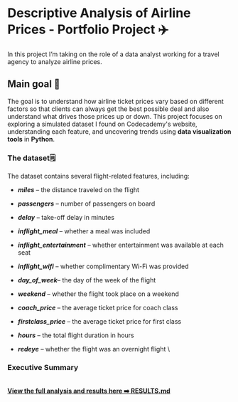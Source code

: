 # Descriptive Analysis of Airline Prices - Portfolio Project ✈️
In this project I’m taking on the role of a data analyst working for a travel agency to analyze airline prices. 
## Main goal 🎯
The goal is to understand how airline ticket prices vary based on different factors so that clients can always get the best possible deal and also understand what drives those prices up or down. This project focuses on exploring a simulated dataset I found on Codecademy's website, understanding each feature, and uncovering trends using **data visualization tools** in **Python**.
### The dataset🗒️
The dataset contains several flight-related features, including:
- ***miles*** – the distance traveled on the flight
+ ***passengers*** – number of passengers on board
* ***delay*** – take-off delay in minutes
- ***inflight_meal*** – whether a meal was included
+ ***inflight_entertainment*** – whether entertainment was available at each seat
- ***inflight_wifi*** – whether complimentary Wi-Fi was provided
+ ***day_of_week***– the day of the week of the flight
- ***weekend*** – whether the flight took place on a weekend
+ ***coach_price*** – the average ticket price for coach class
- ***firstclass_price*** – the average ticket price for first class
+ ***hours*** – the total flight duration in hours
- ***redeye*** – whether the flight was an overnight flight
\
### Executive Summary
\
**[View the full analysis and results here ➡️ RESULTS.md](RESULTS.md)**

